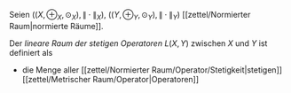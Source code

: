 Seien $((X, \oplus_X, \odot_X), \| \cdot \|_X)$, $((Y, \oplus_Y, \odot_Y), \| \cdot \|_Y)$ [[zettel/Normierter Raum|normierte Räume]].

Der *lineare Raum der stetigen Operatoren* $L(X, Y)$ zwischen $X$ und $Y$ ist definiert als
- die Menge aller [[zettel/Normierter Raum/Operator/Stetigkeit|stetigen]] [[zettel/Metrischer Raum/Operator|Operatoren]]